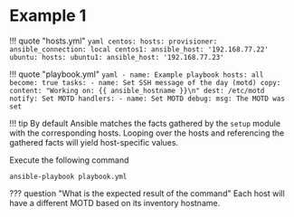 # Example 1

!!! quote "hosts.yml"
    ```yaml
    centos:
      hosts:
        provisioner:
          ansible_connection: local
        centos1:
          ansible_host: '192.168.77.22'
    ubuntu:
      hosts:
        ubuntu1:
          ansible_host: '192.168.77.23'
    ```

!!! quote "playbook.yml"
    ```yaml
    - name: Example playbook
      hosts: all
      become: true
      tasks:
        - name: Set SSH message of the day (motd)
          copy:
            content: "Working on: {{ ansible_hostname }}\n"
            dest: /etc/motd
          notify: Set MOTD
      handlers:
        - name: Set MOTD
          debug:
            msg: The MOTD was set
    ```


!!! tip
    By default Ansible matches the facts gathered by the `setup` module with the corresponding hosts. Looping over the hosts and referencing the gathered facts will yield host-specific values.

Execute the following command
```
ansible-playbook playbook.yml
```

??? question "What is the expected result of the command"
    Each host will have a different MOTD based on its inventory hostname.

